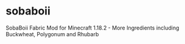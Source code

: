 # sobaboii
SobaBoii Fabric Mod for Minecraft 1.18.2 - More Ingredients including Buckwheat, Polygonum and Rhubarb
